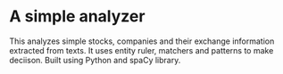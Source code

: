 # A simple analyzer
This analyzes simple stocks, companies and their exchange information extracted from texts. It uses entity ruler, matchers and patterns to make deciison. Built using Python and spaCy library.